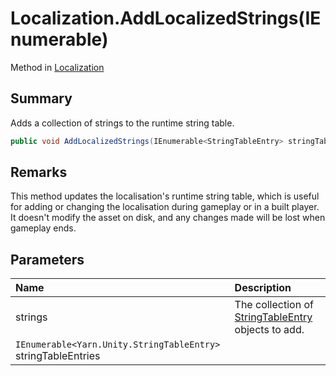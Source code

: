 # Localization.AddLocalizedStrings(IEnumerable<StringTableEntry>)

Method in [Localization](/api/csharp/yarn.unity.localization.md)

## Summary


Adds a collection of strings to the runtime string table.


```csharp
public void AddLocalizedStrings(IEnumerable<StringTableEntry> stringTableEntries)
```

## Remarks


This method updates the localisation's runtime string table, which
is useful for adding or changing the localisation during gameplay or
in a built player. It doesn't modify the asset on disk, and any
changes made will be lost when gameplay ends.


## Parameters

|Name|Description|
|:---|:---|
| strings|The collection of  <a href="yarn.unity.stringtableentry.md">StringTableEntry</a>  objects to add.|
|`IEnumerable<Yarn.Unity.StringTableEntry>` stringTableEntries||


